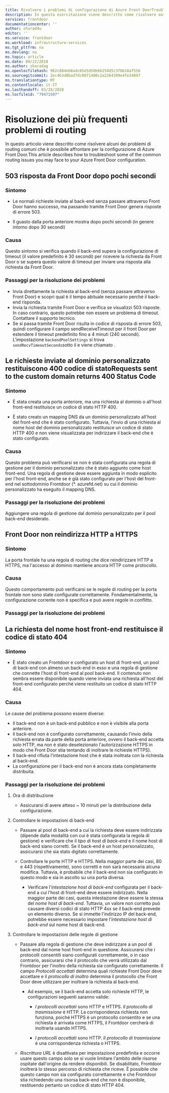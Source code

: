```yaml
---
title: Risolvere i problemi di configurazione di Azure Front DoorTroubleshoot Azure Front Door configuration issues
description: In questa esercitazione viene descritto come risolvere autonomamente alcuni dei problemi comuni che si potrebbero riscontrare per Frontdoor.
services: frontdoor
documentationcenter: ''
author: sharad4u
editor: ''
ms.service: frontdoor
ms.workload: infrastructure-services
ms.tgt_pltfrm: na
ms.devlang: na
ms.topic: article
ms.date: 09/22/2018
ms.author: sharadag
ms.openlocfilehash: 962c884eb8adc05e5d50b6b254d5c3f0b18af556
ms.sourcegitcommit: 2ec4b3d0bad7dc0071400c2a2264399e4fe34897
ms.translationtype: MT
ms.contentlocale: it-IT
ms.lasthandoff: 03/28/2020
ms.locfileid: "79471507"
---
```

# <a name="troubleshooting-common-routing-issues"></a>Risoluzione dei più frequenti problemi di routing

In questo articolo viene descritto come risolvere alcuni dei problemi di routing comuni che è possibile affrontare per la configurazione di Azure Front Door.This article describes how to troubleshoot some of the common routing issues you may face to your Azure Front Door configuration.

## <a name="503-response-from-front-door-after-a-few-seconds"></a>503 risposta da Front Door dopo pochi secondi

### <a name="symptom"></a>Sintomo

- Le normali richieste inviate al back-end senza passare attraverso Front Door hanno successo, ma passando tramite Front Door genera risposte di errore 503.

- Il guasto dalla porta anteriore mostra dopo pochi secondi (in genere intorno dopo 30 secondi)

### <a name="cause"></a>Causa

Questo sintomo si verifica quando il back-end supera la configurazione di timeout (il valore predefinito è 30 secondi) per ricevere la richiesta da Front Door o se supera questo valore di timeout per inviare una risposta alla richiesta da Front Door. 

### <a name="troubleshooting-steps"></a>Passaggi per la risoluzione dei problemi

- Invia direttamente la richiesta al back-end (senza passare attraverso Front Door) e scopri qual è il tempo abituale necessario perché il back-end risponda.
- Invia la richiesta tramite Front Door e verifica se visualizzi 503 risposte. In caso contrario, questo potrebbe non essere un problema di timeout. Contattare il supporto tecnico.
- Se si passa tramite Front Door risulta in codice di risposta di errore 503, quindi configurare il campo sendReceiveTimeout per il front Door per estendere il timeout predefinito fino a 4 minuti (240 secondi). L'impostazione `backendPoolSettings` si trova `sendRecvTimeoutSeconds`sotto il e viene chiamato . 

## <a name="requests-sent-to-the-custom-domain-returns-400-status-code"></a>Le richieste inviate al dominio personalizzato restituiscono 400 codice di statoRequests sent to the custom domain returns 400 Status Code

### <a name="symptom"></a>Sintomo

- È stata creata una porta anteriore, ma una richiesta al dominio o all'host front-end restituisce un codice di stato HTTP 400.

- È stato creato un mapping DNS da un dominio personalizzato all'host del front-end che è stato configurato. Tuttavia, l'invio di una richiesta al nome host del dominio personalizzato restituisce un codice di stato HTTP 400 e non viene visualizzata per indirizzare il back-end che è stato configurato.

### <a name="cause"></a>Causa

Questo problema può verificarsi se non è stata configurata una regola di gestione per il dominio personalizzato che è stato aggiunto come host front-end. Una regola di gestione deve essere aggiunta in modo esplicito per l'host front-end, anche se è già stato configurato per l'host del front-end nel sottodominio Frontdoor (*. azurefd.net) su cui il dominio personalizzato ha eseguito il mapping DNS.

### <a name="troubleshooting-steps"></a>Passaggi per la risoluzione dei problemi

Aggiungere una regola di gestione dal dominio personalizzato per il pool back-end desiderato.

## <a name="front-door-is-not-redirecting-http-to-https"></a>Front Door non reindirizza HTTP a HTTPS

### <a name="symptom"></a>Sintomo

La porta frontale ha una regola di routing che dice reindirizzare HTTP a HTTPS, ma l'accesso al dominio mantiene ancora HTTP come protocollo.

### <a name="cause"></a>Causa

Questo comportamento può verificarsi se le regole di routing per la porta frontale non sono state configurate correttamente. Fondamentalmente, la configurazione corrente non è specifica e può avere regole in conflitto.

### <a name="troubleshooting-steps"></a>Passaggi per la risoluzione dei problemi

## <a name="request-to-frontend-hostname-returns-404-status-code"></a>La richiesta del nome host front-end restituisce il codice di stato 404

### <a name="symptom"></a>Sintomo

- È stato creato un Frontdoor e configurato un host di front-end, un pool di back-end con almeno un back-end in esso e una regola di gestione che connette l'host di front-end al pool back-end. Il contenuto non sembra essere disponibile quando viene inviata una richiesta all'host del front-end configurato perché viene restituito un codice di stato HTTP 404.

### <a name="cause"></a>Causa

Le cause del problema possono essere diverse:

- Il back-end non è un back-end pubblico e non è visibile alla porta anteriore.
- Il back-end non è configurato correttamente, causando l'invio della richiesta errata da parte della porta anteriore, ovvero il back-end accetta solo HTTP, ma non è stato deselezionato l'autorizzazione HTTPS in modo che Front Door stia tentando di inoltrare le richieste HTTPS).
- Il back-end rifiuta l'intestazione host che è stata inoltrata con la richiesta al back-end.
- La configurazione per il back-end non è ancora stata completamente distribuita.

### <a name="troubleshooting-steps"></a>Passaggi per la risoluzione dei problemi

1. Ora di distribuzione
   - Assicurarsi di avere atteso ~ 10 minuti per la distribuzione della configurazione.

2. Controllare le impostazioni di back-end
    - Passare al pool di back-end a cui la richiesta deve essere indirizzata (dipende dalla modalità con cui è stata configurata la regola di gestione) e verificare che il _tipo di host di back-end_ e il nome host di back-end siano corretti. Se il back-end è un host personalizzato, assicurarsi che sia stato digitato correttamente. 

    - Controllare le porte HTTP e HTTPS. Nella maggior parte dei casi, 80 e 443 (rispettivamente), sono corretti e non sarà necessaria alcuna modifica. Tuttavia, è probabile che il back-end non sia configurato in questo modo e sia in ascolto su una porta diversa.

        - Verificare l'_intestazione host di back-end_ configurata per il back-end a cui l'host di front-end deve essere indirizzato. Nella maggior parte dei casi, questa intestazione deve essere la stessa del _nome host di back-end_. Tuttavia, un valore non corretto può causare diversi codici di stato HTTP 4xx se il back-end prevede un elemento diverso. Se si immette l'indirizzo IP del back-end, potrebbe essere necessario impostare l'_intestazione host di back-end_ sul nome host di back-end.


3. Controllare le impostazioni delle regole di gestione
    - Passare alla regola di gestione che deve indirizzare a un pool di back-end dal nome host front-end in questione. Assicurarsi che i protocolli consentiti siano configurati correttamente, o in caso contrario, assicurarsi che il protocollo che verrà utilizzato dal Frontdoor per l'inoltro della richiesta sia configurato correttamente. Il campo _Protocolli accettati_ determina quali richieste Front Door deve accettare e il _protocollo di inoltro_ determina il protocollo che Front Door deve utilizzare per inoltrare la richiesta al back-end.
         - Ad esempio, se il back-end accetta solo richieste HTTP, le configurazioni seguenti saranno valide:
            - _I protocolli accettati_ sono HTTP e HTTPS. _Il protocollo di trasmissione_ è HTTP. La corrispondenza richiesta non funziona, poiché HTTPS è un protocollo consentito e se una richiesta è arrivata come HTTPS, il Frontdoor cercherà di inoltrarla usando HTTPS.

            - _I protocolli accettati_ sono HTTP. _Il protocollo di trasmissione_ è una corrispondenza richiesta o HTTPS.

    - _Riscrittura URL_ è disattivata per impostazione predefinita e occorre usare questo campo solo se si vuole limitare l'ambito delle risorse ospitate dall'origine da rendere disponibili. Se disabilitato, Frontdoor inoltrerà lo stesso percorso di richiesta che riceve. È possibile che questo campo non sia configurato correttamente e che Frontdoor stia richiedendo una risorsa back-end che non è disponibile, restituendo pertanto un codice di stato HTTP 404.

